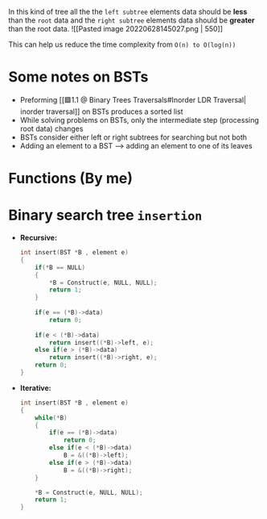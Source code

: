 In this kind of tree all the the `left subtree` elements data should be **less** than the `root` data and the `right subtree` elements data should be **greater** than the root data.
![[Pasted image 20220628145027.png | 550]]

This can help us reduce the time complexity from `O(n) to O(log(n))`

# Some notes on BSTs
- Preforming [[🟩1.1 @ Binary Trees Traversals#Inorder LDR Traversal| inorder traversal]] on BSTs produces a sorted list
- While solving problems on BSTs, only the intermediate step (processing root data) changes
- BSTs consider either left or right subtrees for searching but not both 
- Adding an element to a BST -->  adding an element to one of its leaves

# Functions (By me)
# Binary search tree `insertion`
- **Recursive:**	
	```c
	int insert(BST *B , element e)
	{
		if(*B == NULL)
		{
			*B = Construct(e, NULL, NULL);
			return 1;
		}
	  
		if(e == (*B)->data)
			return 0;
	  
		if(e < (*B)->data)
			return insert((*B)->left, e);
		else if(e > (*B)->data)
			return insert((*B)->right, e);
		return 0;
	}
	```
- **Iterative:**
	```c
	int insert(BST *B , element e)
	{
	    while(*B)
	    {
	        if(e == (*B)->data)
	            return 0;
	        else if(e < (*B)->data)
	            B = &((*B)->left);
	        else if(e > (*B)->data)
	            B = &((*B)->right);
	    }
	
	    *B = Construct(e, NULL, NULL);
	    return 1;
	}
	```